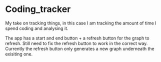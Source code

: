 # Coding_tracker
My take on tracking things, in this case I am tracking the amount of time I spend coding and analysing it.

The app has a start and end button + a refresh button for the graph to refresh. Still need to fix the refresh button to work in the correct way. 
Currently the refresh button only generates a new graph underneath the exisiting one. 
